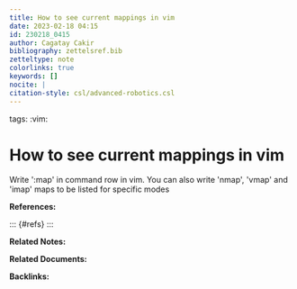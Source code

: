 ```yaml
---
title: How to see current mappings in vim
date: 2023-02-18 04:15
id: 230218_0415
author: Cagatay Cakir
bibliography: zettelsref.bib
zetteltype: note
colorlinks: true
keywords: []
nocite: |
citation-style: csl/advanced-robotics.csl
---
```

tags: :vim:

# How to see current mappings in vim 
Write ':map' in command row in vim. You can also write 'nmap', 'vmap' and 'imap'
maps to be listed for specific modes



**References:**

::: {#refs}
:::

**Related Notes:**


**Related Documents:**


**Backlinks:**
